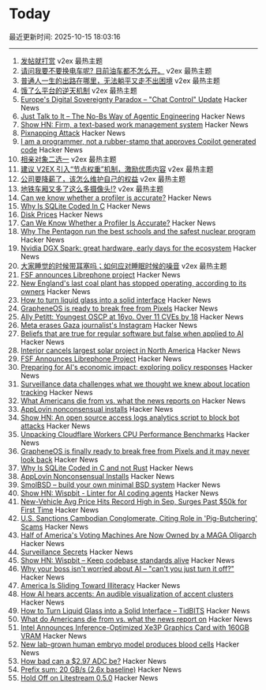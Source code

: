 # Today

最近更新时间: 2025-10-15 18:03:16

--- 
1. [发帖就打赏](https://www.v2ex.com/t/1165372) v2ex 最热主题
2. [请问我要不要换电车呢? 目前油车都不怎么开。](https://www.v2ex.com/t/1165355) v2ex 最热主题
3. [普通人一生的出路在哪里，无法躺平又走不出困境](https://www.v2ex.com/t/1165328) v2ex 最热主题
4. [饿了么平台的逆天机制](https://www.v2ex.com/t/1165305) v2ex 最热主题
5. [Europe's Digital Sovereignty Paradox – "Chat Control" Update](https://www.process-one.net/blog/chat-control-update-oct-2025/) Hacker News
6. [Just Talk to It – The No-Bs Way of Agentic Engineering](https://steipete.me/posts/just-talk-to-it) Hacker News
7. [Show HN: Firm, a text-based work management system](https://github.com/42futures/firm) Hacker News
8. [Pixnapping Attack](https://www.pixnapping.com/) Hacker News
9. [I am a programmer, not a rubber-stamp that approves Copilot generated code](https://prahladyeri.github.io/blog/2025/10/i-am-a-programmer.html) Hacker News
10. [相亲对象二选一](https://www.v2ex.com/t/1165327) v2ex 最热主题
11. [建议 V2EX 引入“节点权重”机制，激励优质内容](https://www.v2ex.com/t/1165280) v2ex 最热主题
12. [公司要降薪了，该怎么维护自己的权益](https://www.v2ex.com/t/1165275) v2ex 最热主题
13. [地铁车厢又多了这么多摄像头!?](https://www.v2ex.com/t/1165272) v2ex 最热主题
14. [Can we know whether a profiler is accurate?](https://stefan-marr.de/2025/10/can-we-know-whether-a-profiler-is-accurate/) Hacker News
15. [Why Is SQLite Coded In C](https://www.sqlite.org/whyc.html) Hacker News
16. [Disk Prices](https://diskprices.com/?locale=us) Hacker News
17. [Can We Know Whether a Profiler Is Accurate?](https://stefan-marr.de/2025/10/can-we-know-whether-a-profiler-is-accurate/) Hacker News
18. [Why The Pentagon run the best schools and the safest nuclear program](https://www.governance.fyi/p/the-pentagons-best-schools-and-safest) Hacker News
19. [Nvidia DGX Spark: great hardware, early days for the ecosystem](https://simonwillison.net/2025/Oct/14/nvidia-dgx-spark/) Hacker News
20. [大家睡觉的时候带耳塞吗；如何应对睡眠时候的噪音](https://www.v2ex.com/t/1165271) v2ex 最热主题
21. [FSF announces Librephone project](https://www.fsf.org/news/librephone-project) Hacker News
22. [New England's last coal plant has stopped operating, according to its owners](https://www.nhpr.org/nh-news/2025-10-06/new-englands-last-coal-plant-has-stopped-operating-according-to-its-owners) Hacker News
23. [How to turn liquid glass into a solid interface](https://tidbits.com/2025/10/09/how-to-turn-liquid-glass-into-a-solid-interface/) Hacker News
24. [GrapheneOS is ready to break free from Pixels](https://www.androidauthority.com/graphene-os-major-android-oem-partnership-3606853/) Hacker News
25. [Ally Petitt: Youngest OSCP at 16yo. Over 11 CVEs by 18](https://ally-petitt.com/en/posts/2024-05-07_how-i-became-a-hacker-before-i-finished-high-school/) Hacker News
26. [Meta erases Gaza journalist's Instagram](https://twitter.com/DropSiteNews/status/1977795050206576763) Hacker News
27. [Beliefs that are true for regular software but false when applied to AI](https://boydkane.com/essays/boss) Hacker News
28. [Interior cancels largest solar project in North America](https://www.politico.com/news/2025/10/10/trump-interior-department-cancels-largest-solar-project-in-north-america-00602071) Hacker News
29. [FSF Announces Librephone Project](https://www.fsf.org/news/librephone-project) Hacker News
30. [Preparing for AI's economic impact: exploring policy responses](https://www.anthropic.com/research/economic-policy-responses) Hacker News
31. [Surveillance data challenges what we thought we knew about location tracking](https://www.lighthousereports.com/investigation/surveillance-secrets/) Hacker News
32. [What Americans die from vs. what the news reports on](https://ourworldindata.org/does-the-news-reflect-what-we-die-from) Hacker News
33. [AppLovin nonconsensual installs](https://www.benedelman.org/applovin-nonconsensual-installs/) Hacker News
34. [Show HN: An open source access logs analytics script to block bot attacks](https://github.com/tempesta-tech/webshield) Hacker News
35. [Unpacking Cloudflare Workers CPU Performance Benchmarks](https://blog.cloudflare.com/unpacking-cloudflare-workers-cpu-performance-benchmarks/) Hacker News
36. [GrapheneOS is finally ready to break free from Pixels and it may never look back](https://www.androidauthority.com/graphene-os-major-android-oem-partnership-3606853/) Hacker News
37. [Why Is SQLite Coded in C and not Rust](https://www.sqlite.org/whyc.html) Hacker News
38. [AppLovin Nonconsensual Installs](https://www.benedelman.org/applovin-nonconsensual-installs/) Hacker News
39. [SmolBSD – build your own minimal BSD system](https://smolbsd.org) Hacker News
40. [Show HN: Wispbit - Linter for AI coding agents](https://wispbit.com) Hacker News
41. [New-Vehicle Avg Price Hits Record High in Sep, Surges Past $50k for First Time](https://www.coxautoinc.com/insights-hub/sept-2025-atp-report/) Hacker News
42. [U.S. Sanctions Cambodian Conglomerate, Citing Role in 'Pig-Butchering' Scams](https://www.wsj.com/business/u-s-sanctions-cambodian-conglomerate-citing-role-in-pig-butchering-scams-0cf2e0ff) Hacker News
43. [Half of America's Voting Machines Are Now Owned by a MAGA Oligarch](https://dissentinbloom.substack.com/p/half-of-americas-voting-machines) Hacker News
44. [Surveillance Secrets](https://www.lighthousereports.com/investigation/surveillance-secrets/) Hacker News
45. [Show HN: Wispbit – Keep codebase standards alive](https://wispbit.com) Hacker News
46. [Why your boss isn't worried about AI – "can't you just turn it off?"](https://boydkane.com/essays/boss) Hacker News
47. [America Is Sliding Toward Illiteracy](https://www.theatlantic.com/ideas/archive/2025/10/education-decline-low-expectations/684526/) Hacker News
48. [How AI hears accents: An audible visualization of accent clusters](https://accent-explorer.boldvoice.com/) Hacker News
49. [How to Turn Liquid Glass into a Solid Interface – TidBITS](https://tidbits.com/2025/10/09/how-to-turn-liquid-glass-into-a-solid-interface/) Hacker News
50. [What do Americans die from vs. what the news report on](https://ourworldindata.org/does-the-news-reflect-what-we-die-from) Hacker News
51. [Intel Announces Inference-Optimized Xe3P Graphics Card with 160GB VRAM](https://www.phoronix.com/review/intel-crescent-island) Hacker News
52. [New lab-grown human embryo model produces blood cells](https://www.cam.ac.uk/research/news/new-lab-grown-human-embryo-model-produces-blood-cells) Hacker News
53. [How bad can a $2.97 ADC be?](https://excamera.substack.com/p/how-bad-can-a-297-adc-be) Hacker News
54. [Prefix sum: 20 GB/s (2.6x baseline)](https://github.com/ashtonsix/perf-portfolio/tree/main/delta) Hacker News
55. [Hold Off on Litestream 0.5.0](https://mtlynch.io/notes/hold-off-on-litestream-0.5.0/) Hacker News
